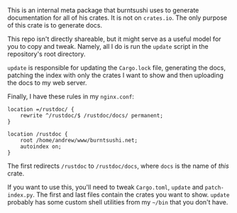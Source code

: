 This is an internal meta package that burntsushi uses to generate documentation
for all of his crates. It is not on `crates.io`. The only purpose of this crate
is to generate docs.

This repo isn't directly shareable, but it might serve as a useful model for
you to copy and tweak. Namely, all I do is run the `update` script in the
repository's root directory.

`update` is responsible for updating the `Cargo.lock` file, generating the
docs, patching the index with only the crates I want to show and then uploading
the docs to my web server.

Finally, I have these rules in my `nginx.conf`:

```nginx
location =/rustdoc/ {
    rewrite ^/rustdoc/$ /rustdoc/docs/ permanent;
}

location /rustdoc {
    root /home/andrew/www/burntsushi.net;
    autoindex on;
}
```

The first redirects `/rustdoc` to `/rustdoc/docs`, where `docs` is the name of
*this* crate.

If you want to use this, you'll need to tweak `Cargo.toml`, `update` and
`patch-index.py`. The first and last files contain the crates you want to show.
`update` probably has some custom shell utilities from my `~/bin` that you
don't have.
